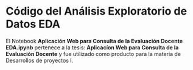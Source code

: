 # Código del Análisis Exploratorio de Datos EDA

El Notebook **Aplicación Web para Consulta de la Evaluación Docente EDA.ipynb** pertenece a la tesis: **Aplicacíon Web para Consulta de la Evaluación Docente** y fue utilizado como producto para la materia de Desarrollos de proyectos l.
